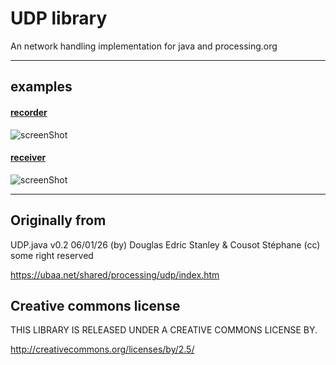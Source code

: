 # UDP library

An network handling implementation for java and processing.org

---

## examples

#### [recorder](examples/udpRecorder)

![screenShot](resources/screenshot/ss_recorder.png)

#### [receiver](examples/udpReceiver)

![screenShot](resources/screenshot/ss_receiver.png)

---

## Originally from

UDP.java v0.2 06/01/26 (by) Douglas Edric Stanley & Cousot Stéphane (cc) some right reserved

https://ubaa.net/shared/processing/udp/index.htm

## Creative commons license

THIS LIBRARY IS RELEASED UNDER A CREATIVE COMMONS LICENSE BY.

http://creativecommons.org/licenses/by/2.5/

